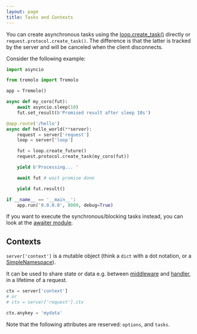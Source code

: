 ```yaml
---
layout: page
title: Tasks and Contexts
---
```


You can create asynchronous tasks using the [loop.create_task()](https://docs.python.org/3/library/asyncio-eventloop.html#asyncio.loop.create_task) directly or `request.protocol.create_task()`. The difference is that the latter is tracked by the server and will be canceled when the client disconnects.

Consider the following example:

```python
import asyncio

from tremolo import Tremolo

app = Tremolo()

async def my_coro(fut):
    await asyncio.sleep(10)
    fut.set_result(b'Promised result after sleep 10s')

@app.route('/hello')
async def hello_world(**server):
    request = server['request']
    loop = server['loop']

    fut = loop.create_future()
    request.protocol.create_task(my_coro(fut))

    yield b'Processing... '

    await fut # wait promise done

    yield fut.result()

if __name__ == '__main__':
    app.run('0.0.0.0', 8000, debug=True)
```

If you want to execute the synchronous/blocking tasks instead, you can look at the [awaiter module](https://pypi.org/project/awaiter/).

## Contexts
`server['context']` is a mutable object (think a `dict` with a dot notation, or a [SimpleNamespace](https://docs.python.org/3/library/types.html#types.SimpleNamespace)).

It can be used to share state or data e.g. between [middleware](middleware.html) and [handler](handlers.html), in a lifetime of a request.

```python
ctx = server['context']
# or
# ctx = server['request'].ctx

ctx.anykey = 'mydata'
```

Note that the following attributes are reserved:
`options`, and `tasks`.
